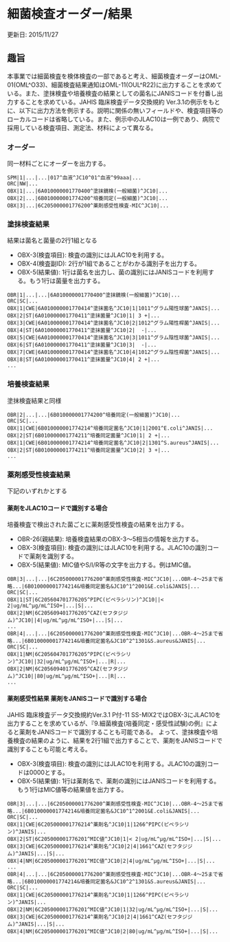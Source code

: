 # 細菌検査オーダー/結果
更新日: 2015/11/27


## 趣旨
本事業では細菌検査を検体検査の一部であると考え、細菌検査オーダーはOML-01(OML^O33)、細菌検査結果通知はOML-11(OUL^R22)に出力することを求めている。また、塗抹検査や培養検査の結果としての菌名にJANISコードを付番し出力することを求めている。JAHIS 臨床検査データ交換規約 Ver.3.1の例示をもとに、以下に出力方法を例示する。説明に関係の無いフィールドや、検査項目等のローカルコードは省略している。また、例示中のJLAC10は一例であり、病院で採用している検査項目、測定法、材料によって異なる。

### オーダー

同一材料ごとにオーダーを出力する。

```
SPM|1|...|...|017^血液^JC10^01^血液^99aaa|...
ORC|NW|...
OBX|1|...|6A010000001770400^塗抹鏡検(一般細菌)^JC10|...
OBX|2|...|6B010000001774200^培養同定(一般細菌)^JC10|...
OBX|3|...|6C205000001776200^薬剤感受性検査-MIC^JC10|...
```

### 塗抹検査結果

結果は菌名と菌量の2行1組となる
* OBX-3(検査項目): 検査の識別にはJLAC10を利用する。
* OBX-4(検査副ID): 2行が1組であることがわかる識別子を出力する。
* OBX-5(結果値): 1行は菌名を出力し、菌の識別にはJANISコードを利用する。もう1行は菌量を出力する。

```
OBR|1|...|...|6A010000001770400^塗抹鏡検(一般細菌)^JC10|...
ORC|SC|...
OBX|1|CWE|6A010000001770414^塗抹菌名^JC10|1|1011^グラム陽性球菌^JANIS|...
OBX|2|ST|6A010000001770411^塗抹菌量^JC10|1| 3 +|...
OBX|3|CWE|6A010000001770414^塗抹菌名^JC10|2|1012^グラム陽性桿菌^JANIS|...
OBX|4|ST|6A010000001770411^塗抹菌量^JC10|2|  -|...
OBX|5|CWE|6A010000001770414^塗抹菌名^JC10|3|1011^グラム陰性球菌^JANIS|...
OBX|6|ST|6A010000001770411^塗抹菌量^JC10|3|  -|...
OBX|7|CWE|6A010000001770414^塗抹菌名^JC10|4|1012^グラム陰性桿菌^JANIS|...
OBX|8|ST|6A010000001770411^塗抹菌量^JC10|4| 2 +|...
...
```

### 培養検査結果

塗抹検査結果と同様

```
OBR|2|...|...|6B010000001774200^培養同定(一般細菌)^JC10|...
ORC|SC|...
OBX|1|CWE|6B010000001774214^培養同定菌名^JC10|1|2001^E.coli^JANIS|...
OBX|2|ST|6B010000001774211^培養同定菌量^JC10|1| 2 +|...
OBX|1|CWE|6B010000001774214^培養同定菌名^JC10|2|1301^S.aureus^JANIS|...
OBX|2|ST|6B010000001774211^培養同定菌量^JC10|2| 3 +|...
...
```

### 薬剤感受性検査結果
下記のいずれかとする

#### 薬剤をJLAC10コードで識別する場合

培養検査で検出された菌ごとに薬剤感受性検査の結果を出力する。
* OBR-26(親結果): 培養検査結果のOBX-3～5相当の情報を出力する。
* OBX-3(検査項目): 検査の識別にはJLAC10を利用する。JLAC10の識別コードで薬剤を識別する。
* OBX-5(結果値): MIC値やS/I/R等の文字を出力する。例はMIC値。

```
OBR|3|...|...|6C205000001776200^薬剤感受性検査-MIC^JC10|...OBR-4～25まで省略...|6B010000001774214&培養同定菌名&JC10^1^2001&E.coli&JANIS|...
ORC|SC|...
OBX|1|ST|6C205604701776205^PIPC(ピペラシリン)^JC10||< 2|ug/mL^μg/mL^ISO+|...|S|...
OBX|2|NM|6C205609401776205^CAZ(セフタジジム)^JC10||4|ug/mL^μg/mL^ISO+|...|S|...
...
OBR|4|...|...|6C205000001776200^薬剤感受性検査-MIC^JC10|...OBR-4～25まで省略...|6B010000001774214&培養同定菌名&JC10^2^1301&S.aureus&JANIS|...
ORC|SC|...
OBX|1|NM|6C205604701776205^PIPC(ピペラシリン)^JC10||32|ug/mL^μg/mL^ISO+|...|R|...
OBX|2|NM|6C205609401776205^CAZ(セフタジジム)^JC10||80|ug/mL^μg/mL^ISO+|...|R|...
...
```

#### 薬剤感受性結果 薬剤をJANISコードで識別する場合

JAHIS 臨床検査データ交換規約Ver.3.1 P付-11 SS-MIX2ではOBX-3にJLAC10を出力することを求めているが、『9.細菌検査(培養同定・感受性試験)の例』によると薬剤をJANISコードで識別することも可能である。
よって、塗抹検査や培養検査の結果のように、結果を2行1組で出力することで、薬剤をJANISコードで識別することも可能と考える。
* OBX-3(検査項目): 検査の識別にはJLAC10を利用する。JLAC10の識別コードは0000とする。
* OBX-5(結果値): 1行は薬剤名で、薬剤の識別にはJANISコードを利用する。もう1行はMIC値等の結果値を出力する。

```
OBR|3|...|...|6C205000001776200^薬剤感受性検査-MIC^JC10|...OBR-4～25まで省略...|6B010000001774214&培養同定菌名&JC10^1^2001&E.coli&JANIS|...
ORC|SC|...
OBX|1|CWE|6C205000001776214^薬剤名^JC10|1|1266^PIPC(ピペラシリン)^JANIS|...
OBX|2|ST|6C205000001776201^MIC値^JC10|1|< 2|ug/mL^μg/mL^ISO+|...|S|...
OBX|3|CWE|6C205000001776214^薬剤名^JC10|2|4|1661^CAZ(セフタジジム)^JANIS|...|S|...
OBX|4|NM|6C205000001776201^MIC値^JC10|2|4|ug/mL^μg/mL^ISO+|...|S|...
...
OBR|4|...|...|6C205000001776200^薬剤感受性検査-MIC^JC10|...OBR-4～25まで省略...|6B010000001774214&培養同定菌名&JC10^2^1301&S.aureus&JANIS|...
ORC|SC|...
OBX|1|CWE|6C205000001776214^薬剤名^JC10|1|1266^PIPC(ピペラシリン)^JANIS|...
OBX|2|NM|6C205000001776201^MIC値^JC10|1|32|ug/mL^μg/mL^ISO+|...|S|...
OBX|3|CWE|6C205000001776214^薬剤名^JC10|2|4|1661^CAZ(セフタジジム)^JANIS|...|S|...
OBX|4|NM|6C205000001776201^MIC値^JC10|2|80|ug/mL^μg/mL^ISO+|...|S|...
